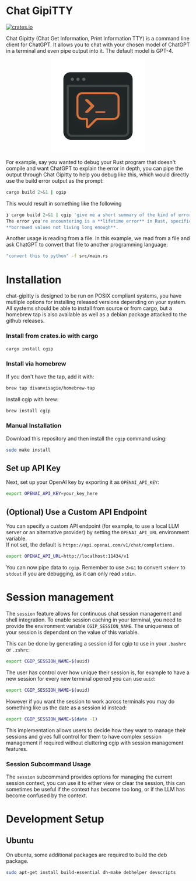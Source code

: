 # Chat GipiTTY
[![crates.io](https://img.shields.io/crates/v/cgip.svg)](https://crates.io/crates/cgip)

Chat Gipitty (Chat Get Information, Print Information TTY) is a command line client for ChatGPT. It allows you to chat with
your chosen model of ChatGPT in a terminal and even pipe output into it. The
default model is GPT-4.

<p align="center"><img src="./docs/logo.png" width="256" alt="Reservoir Logo"/></p>

For example, say you wanted to debug your Rust program that doesn't compile and
want ChatGPT to explain the error in depth, you can pipe the output through Chat
Gipitty to help you debug like this, which would directly use the build error
output as the prompt: 

```sh
cargo build 2>&1 | cgip
```

This would result in something like the following
```sh
❯ cargo build 2>&1 | cgip 'give me a short summary of the kind of error this is'
The error you're encountering is a **lifetime error** in Rust, specifically an issue with **borrowed values not living long enough**.
**borrowed values not living long enough**.
```

Another usage is reading from a file. In this example, we read from a file and
ask ChatGPT to convert that file to another programming language: 
```sh cgip
"convert this to python" -f src/main.rs 
```


# Installation

chat-gipitty is designed to be run on POSIX compliant systems, you have mutliple options for installing released versions depending on your system. All systems should be able to install from source or from cargo, but a homebrew tap is also available as well as a debian package attacked to the github releases.

### Install from crates.io with cargo 
```sh
cargo install cgip 
```

### Install via homebrew 
If you don't have the tap, add it with: 
```sh 
brew tap divanvisagie/homebrew-tap 
```

Install cgip with brew: 
```sh
brew install cgip
```

### Manual Installation 
Download this repository and then install the `cgip` command using:
```sh 
sudo make install 
```

## Set up API Key 
Next, set up your OpenAI key by exporting it as `OPENAI_API_KEY`: 
```sh
export OPENAI_API_KEY=your_key_here 
```

## (Optional) Use a Custom API Endpoint

You can specify a custom API endpoint (for example, to use a local LLM server or an alternative provider) by setting the `OPENAI_API_URL` environment variable.  
If not set, the default is `https://api.openai.com/v1/chat/completions`.

```sh
export OPENAI_API_URL=http://localhost:11434/v1
```

You can now pipe data to `cgip`. Remember to use `2>&1` to convert `stderr` to
`stdout` if you are debugging, as it can only read `stdin`.

# Session management
The `session` feature allows for continuous chat session management and shell
integration. To enable session caching in your terminal, you need to provide the
environment variable `CGIP_SESSION_NAME`. The uniqueness of your session is
dependant on the value of this variable. 

This can be done by generating a session id for cgip to use in your `.bashrc` 
or `.zshrc`: 
```sh 
export CGIP_SESSION_NAME=$(uuid)
```

The user has control over how unique their session is, for example to have a new
session for every new terminal opened you can use `uuid`:

```sh
export CGIP_SESSION_NAME=$(uuid) 
```
However if you want the session to work across terminals you may do something
like us the date as a session id instead:
```sh
export CGIP_SESSION_NAME=$(date -I)
```

This implementation allows users to decide how they want to manage their
sessions and gives full control for them to have complex session management if
required without cluttering cgip with session management features.

### Session Subcommand Usage 
The `session` subcommand provides options for managing the current session
context, you can use it to either view or clear the session, this can sometimes
be useful if the context has become too long, or if the LLM has become confused
by the context. 


# Development Setup

## Ubuntu 

On ubuntu, some additional packages are required to build the deb package.

```sh
sudo apt-get install build-essential dh-make debhelper devscripts 
```
